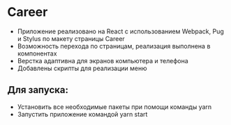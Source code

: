 # Career

* Приложение реализовано на React с использованием Webpack, Pug и Stylus по макету страницы Career
* Возможность перехода по страницам, реализация выполнена в компонентах
* Верстка адаптивна для экранов компьютера и телефона
* Добавлены скрипты для реализации меню

## Для запуска:
* Установить все необходимые пакеты при помощи команды yarn
* Запустить приложение командой yarn start
